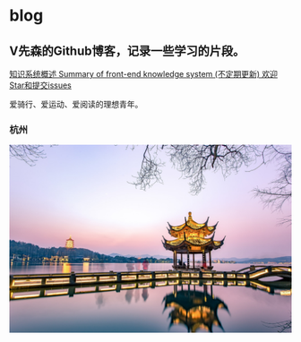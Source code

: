 # blog
## V先森的Github博客，记录一些学习的片段。

[知识系统概述 Summary of front-end knowledge system (不定期更新) 欢迎Star和提交issues](https://liweirose.github.io/blog/)

爱骑行、爱运动、爱阅读的理想青年。
### 杭州
![杭州](./hangzhou.jpg)
